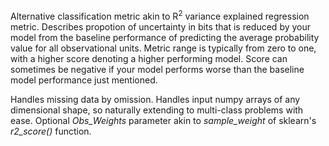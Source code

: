 Alternative classification metric akin to R<sup>2</sup> variance explained regression metric. Describes propotion of uncertainty in bits that is reduced by your model from the baseline performance of predicting the average probability value for all observational units. Metric range is typically from zero to one, with a higher score denoting a higher performing model. Score can sometimes be negative if your model performs worse than the baseline model performance just mentioned.

Handles missing data by omission. Handles input numpy arrays of any dimensional shape, so naturally extending to multi-class problems with ease. Optional *Obs_Weights* parameter akin to *sample_weight* of sklearn's *r2_score()* function.
